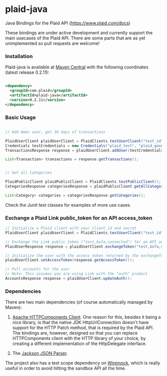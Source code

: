 plaid-java
==========

Java Bindings for the Plaid API (https://www.plaid.com/docs)

These bindings are under active development and currently support the main usecases of the Plaid API. There are some parts that are as yet unimplemented so pull requests are welcome!

### Installation

Plaid-java is available at [Maven Central](https://search.maven.org/#search%7Cga%7C1%7Cplaid-java) with the following coordinates (latest release 0.2.11):

```xml

<dependency>
  <groupId>com.plaid</groupId>
  <artifactId>plaid-java</artifactId>
  <version>0.2.11</version>
</dependency>

```

### Basic Usage

```java

// Add Amex user, get 30 days of transactions

PlaidUserClient plaidUserClient = PlaidClients.testUserClient("test_id", "test_secret");
Credentials testCredentials = new Credentials("plaid_test", "plaid_good");
TransactionsResponse response = plaidUserClient.addUser(testCredentials, "amex", "test@test.com", null);

List<Transaction> transactions = response.getTransactions();


// Get all Categories

PlaidPublicClient plaidPublicClient = PlaidClients.testPublicClient();
CategoriesResponse categoriesResponse = plaidPublicClient.getAllCategories();

List<Category> categories = categoriesResponse.getCategories();
```

Check the Junit test classes for examples of more use cases.

### Exchange a Plaid Link public_token for an API access_token

```java
// Initialize a Plaid client with your client_id and secret
PlaidUserClient plaidUserClient = PlaidClients.testUserClient("test_id", "test_secret");

// Exchange the Link public_token ("test,bofa,connected") for an API access_token
PlaidUserResponse response = plaidUserClient.exchangeToken("test,bofa,connected");

// Initialize the user with the access_token returned by the exchangeToken call
plaidUserClient.setAccessToken(response.getAccessToken());

// Pull accounts for the user
// Note: This assumes you are using Link with the "auth" product
AccountsResponse response = plaidUserClient.updateAuth();
```

### Dependencies

There are two main dependencies (of course automatically managed by Maven):

1. [Apache HTTPComponents Client](http://hc.apache.org/httpcomponents-client-ga/index.html). One reason for this, besides it being a nice library, is that the native JDK HttpUrlConnection doesn't have support for the HTTP Patch method, that is required by the Plaid API. The bindings are, however, designed so that you can replace HTTPComponents client with the HTTP library of your choice, by creating a different implementation of the HttpDelegate interface.

2. The [Jackson JSON Parser](http://jackson.codehaus.org/).

The project also has a test scope dependency on [Wiremock](http://wiremock.org), which is really useful in order to avoid hitting the sandbox API all the time.

